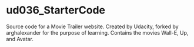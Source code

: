 # ud036_StarterCode
Source code for a Movie Trailer website.
Created by Udacity, forked by arghalexander for the purpose of learning.
Contains the movies Wall-E, Up, and Avatar.
